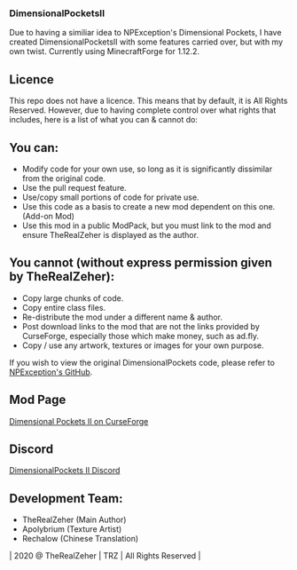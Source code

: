 ### DimensionalPocketsII

Due to having a similiar idea to NPException's Dimensional Pockets, I have created DimensionalPocketsII with some features carried over, but with my own twist. Currently using MinecraftForge for 1.12.2.

## Licence
This repo does not have a licence. This means that by default, it is All Rights Reserved. However, due to having complete control over what rights that includes, here is a list of what you can & cannot do:

## You can:
- Modify code for your own use, so long as it is significantly dissimilar from the original code.
- Use the pull request feature.
- Use/copy small portions of code for private use.
- Use this code as a basis to create a new mod dependent on this one. (Add-on Mod)
- Use this mod in a public ModPack, but you must link to the mod and ensure TheRealZeher is displayed as the author.

## You cannot (without express permission given by TheRealZeher):
- Copy large chunks of code.
- Copy entire class files.
- Re-distribute the mod under a different name & author.
- Post download links to the mod that are not the links provided by CurseForge, especially those which make money, such as ad.fly.
- Copy / use any artwork, textures or images for your own purpose.

If you wish to view the original DimensionalPockets code, please refer to [NPException's GitHub](https://github.com/NPException/Dimensional-Pockets).

## Mod Page
[Dimensional Pockets II on CurseForge](https://minecraft.curseforge.com/projects/dimensional-pockets-ii)

## Discord
[DimensionalPockets II Discord](https://discord.gg/8ydCtzm)

## Development Team:
- TheRealZeher (Main Author)
- Apolybrium (Texture Artist)
- Rechalow (Chinese Translation)

| 2020 @ TheRealZeher | TRZ | All Rights Reserved |
